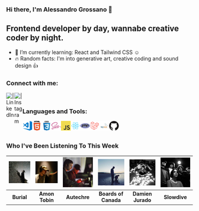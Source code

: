 ### Hi there, I'm Alessandro Grossano 👋

<img src = 'https://github.com/agrossano/agrossano/blob/master/img/animat.gif' alt = '' align='right'/>

## Frontend developer by day, wannabe creative coder by night.
- 🌱 I’m currently learning: React and Tailwind CSS :relaxed:
- 🔥 Random facts: I'm into generative art, creative coding and sound design :+1:

### Connect with me:

[<img align="left" alt=" | LinkedIn" width="22px" src="https://cdn.jsdelivr.net/npm/simple-icons@v3/icons/linkedin.svg" />][linkedin]
[<img align="left" alt=" | Instagram" width="22px" src="https://upload.wikimedia.org/wikipedia/commons/thumb/e/e7/Instagram_logo_2016.svg/132px-Instagram_logo_2016.svg.png" />][instagram]
<br />

### Languages and Tools:
<img align="left" alt="Visual Studio Code" width="26px" src="https://raw.githubusercontent.com/github/explore/80688e429a7d4ef2fca1e82350fe8e3517d3494d/topics/visual-studio-code/visual-studio-code.png" />
<img align="left" alt="HTML5" width="26px" src="https://raw.githubusercontent.com/github/explore/80688e429a7d4ef2fca1e82350fe8e3517d3494d/topics/html/html.png" />
<img align="left" alt="CSS3" width="26px" src="https://raw.githubusercontent.com/github/explore/80688e429a7d4ef2fca1e82350fe8e3517d3494d/topics/css/css.png" />
<img align="left" alt="Sass" width="26px" src="https://raw.githubusercontent.com/github/explore/80688e429a7d4ef2fca1e82350fe8e3517d3494d/topics/sass/sass.png" />
<img align="left" alt="JavaScript" width="26px" src="https://raw.githubusercontent.com/github/explore/80688e429a7d4ef2fca1e82350fe8e3517d3494d/topics/javascript/javascript.png" />
<img align="left" alt="React" width="26px" src="https://raw.githubusercontent.com/github/explore/80688e429a7d4ef2fca1e82350fe8e3517d3494d/topics/react/react.png" />
<img align="left" alt="Git" width="26px" src="https://raw.githubusercontent.com/github/explore/ccc16358ac4530c6a69b1b80c7223cd2744dea83/topics/php/php.png" />
<img align="left" alt="SQL" width="26px" src="https://raw.githubusercontent.com/github/explore/56a826d05cf762b2b50ecbe7d492a839b04f3fbf/topics/laravel/laravel.png" />
<img align="left" alt="MySQL" width="26px" src="https://raw.githubusercontent.com/github/explore/80688e429a7d4ef2fca1e82350fe8e3517d3494d/topics/mysql/mysql.png" />
<img align="left" alt="GitHub" width="26px" src="https://raw.githubusercontent.com/github/explore/78df643247d429f6cc873026c0622819ad797942/topics/github/github.png" />

<br />
<br />

### Who I've Been Listening To This Week
| <img src=https://raw.githubusercontent.com/agrossano/agrossano/master/artist_images/e95e760cc3624d9fb02b5ed66e41408c.jpg> | <img src=https://raw.githubusercontent.com/agrossano/agrossano/master/artist_images/4977e33455bd49e5b7bdb78e82e88f08.jpg> | <img src=https://raw.githubusercontent.com/agrossano/agrossano/master/artist_images/93a18b454e5144c19a4cd3a5d1b09a27.jpg> | <img src=https://raw.githubusercontent.com/agrossano/agrossano/master/artist_images/9d64c6eefade4d27baeb7d897887a4a4.jpg> | <img src=https://raw.githubusercontent.com/agrossano/agrossano/master/artist_images/3ba5b0676ffd48598150bb8d0ed62399.jpg> | <img src=https://raw.githubusercontent.com/agrossano/agrossano/master/artist_images/83d085db79c34dcacd6a6776754251cf.jpg>  |
| :---: | :---: | :---: | :---: | :---: | :---: |
| <b>Burial</b> | <b>Amon Tobin</b> | <b>Autechre</b> | <b>Boards of Canada</b> | <b>Damien Jurado</b> | <b>Slowdive</b>  |


[linkedin]: https://www.linkedin.com/in/alessandro-grossano/
[instagram]: https://www.instagram.com/asaac_imov/
